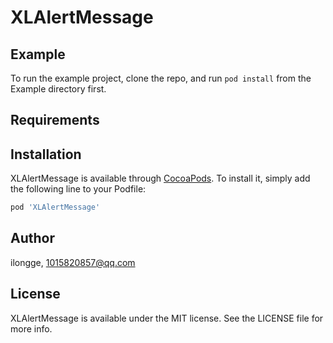 # XLAlertMessage

## Example

To run the example project, clone the repo, and run `pod install` from the Example directory first.

## Requirements

## Installation

XLAlertMessage is available through [CocoaPods](https://cocoapods.org). To install
it, simply add the following line to your Podfile:

```ruby
pod 'XLAlertMessage'
```

## Author

ilongge, 1015820857@qq.com

## License

XLAlertMessage is available under the MIT license. See the LICENSE file for more info.

